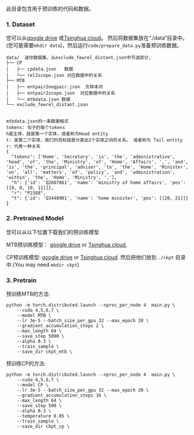 此目录包含用于预训练的代码和数据。

### 1. Dataset 

您可以从[google drive](https://drive.google.com/file/d/1V9C8678G-zudBa2rzFtH1ZeNieh3UFG_/view?usp=sharing) 
或[Tsinghua cloud](https://cloud.tsinghua.edu.cn/f/f55fd09903c94baa9436/?dl=1)。 
然后将数据集放在“./data”目录中。 (您可能需要`mkdir data`)，然后运行`code/prepare_data.py`准备预训练数据。


```buildoutcfg
data/  迷你数据集，从exclude_fewrel_distant.json中节选部分,
├── CP
│   ├── cpdata.json   数据
│   └── rel2scope.json 对应数据中的关系
├── MTB
│   ├── entpair2negpair.json  负样本对
│   ├── entpair2scope.json  对应数据中的关系
│   └── mtbdata.json 数据
└── exclude_fewrel_distant.json
```
```buildoutcfg

mtbdata.json的一条数据格式
tokens: 句子的每个tokens
h是主体，就是第一个实体，或者称为Head entity 
t: 是第二个实体，我们的目标就是分类出2个实体之间的关系。 或者称为 Tail entity 
r: 代表一种关系
{
  "tokens": ['Home', 'Secretary', 'is', 'the', 'administrative', 'head', 'of', 'the', 'Ministry', 'of', 'Home', 'Affairs', ',', 'and', 'is', 'the', 'principal', 'adviser', 'to', 'the', 'Home', 'Minister', 'on', 'all', 'matters', 'of', 'policy', 'and', 'administration', 'within', 'the', 'Home', 'Ministry', '.'],
  "h": {'id': 'Q2607861', 'name': 'ministry of home affairs', 'pos': [[8, 9, 10, 11]]},
  "r": "P2388",
  "t": {'id': 'Q3440901', 'name': 'home minister', 'pos': [[20, 21]]}
}
```

### 2. Pretrained Model

您可以从以下位置下载我们的预训练模型

MTB预训练模型：  [google drive](https://drive.google.com/file/d/1viGnWGg3B-LasR9UWQFg3lhl-hOEl5ed/view?usp=sharing) 
or [Tsinghua cloud](https://cloud.tsinghua.edu.cn/f/5ce773cc67294ce488e5/?dl=1), 

CP预训练模型: [google drive](https://drive.google.com/file/d/1WU39lYAkZ9JYXlCZFGyAxBlQ--5IU4m6/view?usp=sharing) 
or [Tsinghua cloud](https://cloud.tsinghua.edu.cn/f/4097d1055962483cb6d9/?dl=1). 
然后把他们放到 `./ckpt` 目录中.(You may need `mkdir ckpt`).

### 3. Pretrain
预训练MTB的方法:
```shell
python -m torch.distributed.launch --nproc_per_node 4  main.py \
	--cuda 4,5,6,7 \
	--model MTB \
	--lr 3e-5 --batch_size_per_gpu 32 --max_epoch 20 \
	--gradient_accumulation_steps 2 \
	--max_length 64 \
	--save_step 5000 \
	--alpha 0.3 \
	--train_sample \
	--save_dir ckpt_mtb \
```
预训练CP的方法:

```shell
python -m torch.distributed.launch --nproc_per_node 4  main.py \
	--cuda 4,5,6,7 \
	--model CP \
	--lr 3e-5 --batch_size_per_gpu 32 --max_epoch 20 \
	--gradient_accumulation_steps 16 \
	--max_length 64 \
	--save_step 500 \
	--alpha 0.3 \
	--temperature 0.05 \
	--train_sample \
	--save_dir ckpt_cp \
```
